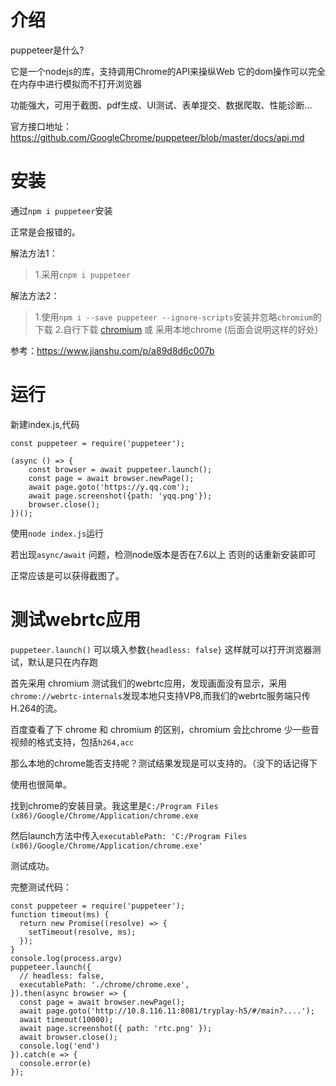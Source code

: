 # 介绍
puppeteer是什么?

它是一个nodejs的库，支持调用Chrome的API来操纵Web 它的dom操作可以完全在内存中进行模拟而不打开浏览器

功能强大，可用于截图、pdf生成、UI测试、表单提交、数据爬取、性能诊断...

官方接口地址：https://github.com/GoogleChrome/puppeteer/blob/master/docs/api.md

# 安装

通过`npm i puppeteer`安装

正常是会报错的。

解法方法1：

> 1.采用`cnpm i puppeteer`

解法方法2：

> 1.使用`npm i --save puppeteer --ignore-scripts`安装并忽略`chromium`的下载
> 2.自行下载 <a href='https://link.jianshu.com/?t=https%3A%2F%2Fdownload-chromium.appspot.com%2F'>chromium</a>
> 或 采用本地chrome (后面会说明这样的好处)


参考：https://www.jianshu.com/p/a89d8d6c007b

# 运行

新建index.js,代码

```
const puppeteer = require('puppeteer');

(async () => {
    const browser = await puppeteer.launch();
    const page = await browser.newPage();
    await page.goto('https://y.qq.com');
    await page.screenshot({path: 'yqq.png'});
    browser.close();
})();
```
使用`node index.js`运行

若出现`async/await` 问题，检测node版本是否在7.6以上 否则的话重新安装即可

正常应该是可以获得截图了。

# 测试webrtc应用

`puppeteer.launch()` 可以填入参数`{headless: false}` 这样就可以打开浏览器测试，默认是只在内存跑

首先采用 chromium  测试我们的webrtc应用，发现画面没有显示，采用`chrome://webrtc-internals`发现本地只支持VP8,而我们的webrtc服务端只传H.264的流。

百度查看了下 chrome 和 chromium 的区别，chromium 会比chrome 少一些音视频的格式支持，包括`h264,acc`

那么本地的chrome能否支持呢？测试结果发现是可以支持的。（没下的话记得下

使用也很简单。

找到chrome的安装目录。我这里是`C:/Program Files (x86)/Google/Chrome/Application/chrome.exe`

然后launch方法中传入`executablePath: 'C:/Program Files (x86)/Google/Chrome/Application/chrome.exe'`

测试成功。

完整测试代码：

```
const puppeteer = require('puppeteer');
function timeout(ms) {
  return new Promise((resolve) => {
    setTimeout(resolve, ms);
  });
}
console.log(process.argv)
puppeteer.launch({
  // headless: false,
  executablePath: './chrome/chrome.exe',
}).then(async browser => {
  const page = await browser.newPage();
  await page.goto('http://10.8.116.11:8081/tryplay-h5/#/main?....');
  await timeout(10000);
  await page.screenshot({ path: 'rtc.png' });
  await browser.close();
  console.log('end')
}).catch(e => {
  console.error(e)
});
```



